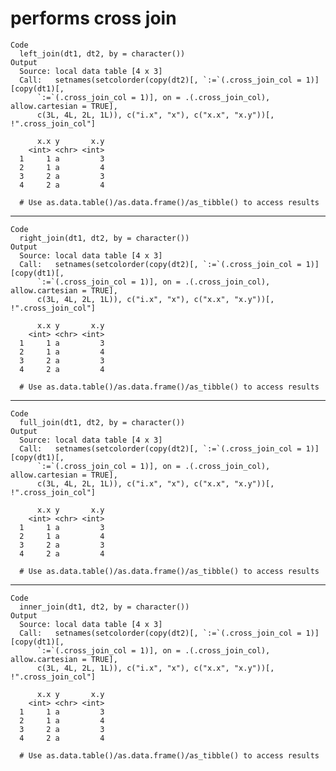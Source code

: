 # performs cross join

    Code
      left_join(dt1, dt2, by = character())
    Output
      Source: local data table [4 x 3]
      Call:   setnames(setcolorder(copy(dt2)[, `:=`(.cross_join_col = 1)][copy(dt1)[, 
          `:=`(.cross_join_col = 1)], on = .(.cross_join_col), allow.cartesian = TRUE], 
          c(3L, 4L, 2L, 1L)), c("i.x", "x"), c("x.x", "x.y"))[, !".cross_join_col"]
      
          x.x y       x.y
        <int> <chr> <int>
      1     1 a         3
      2     1 a         4
      3     2 a         3
      4     2 a         4
      
      # Use as.data.table()/as.data.frame()/as_tibble() to access results

---

    Code
      right_join(dt1, dt2, by = character())
    Output
      Source: local data table [4 x 3]
      Call:   setnames(setcolorder(copy(dt2)[, `:=`(.cross_join_col = 1)][copy(dt1)[, 
          `:=`(.cross_join_col = 1)], on = .(.cross_join_col), allow.cartesian = TRUE], 
          c(3L, 4L, 2L, 1L)), c("i.x", "x"), c("x.x", "x.y"))[, !".cross_join_col"]
      
          x.x y       x.y
        <int> <chr> <int>
      1     1 a         3
      2     1 a         4
      3     2 a         3
      4     2 a         4
      
      # Use as.data.table()/as.data.frame()/as_tibble() to access results

---

    Code
      full_join(dt1, dt2, by = character())
    Output
      Source: local data table [4 x 3]
      Call:   setnames(setcolorder(copy(dt2)[, `:=`(.cross_join_col = 1)][copy(dt1)[, 
          `:=`(.cross_join_col = 1)], on = .(.cross_join_col), allow.cartesian = TRUE], 
          c(3L, 4L, 2L, 1L)), c("i.x", "x"), c("x.x", "x.y"))[, !".cross_join_col"]
      
          x.x y       x.y
        <int> <chr> <int>
      1     1 a         3
      2     1 a         4
      3     2 a         3
      4     2 a         4
      
      # Use as.data.table()/as.data.frame()/as_tibble() to access results

---

    Code
      inner_join(dt1, dt2, by = character())
    Output
      Source: local data table [4 x 3]
      Call:   setnames(setcolorder(copy(dt2)[, `:=`(.cross_join_col = 1)][copy(dt1)[, 
          `:=`(.cross_join_col = 1)], on = .(.cross_join_col), allow.cartesian = TRUE], 
          c(3L, 4L, 2L, 1L)), c("i.x", "x"), c("x.x", "x.y"))[, !".cross_join_col"]
      
          x.x y       x.y
        <int> <chr> <int>
      1     1 a         3
      2     1 a         4
      3     2 a         3
      4     2 a         4
      
      # Use as.data.table()/as.data.frame()/as_tibble() to access results

